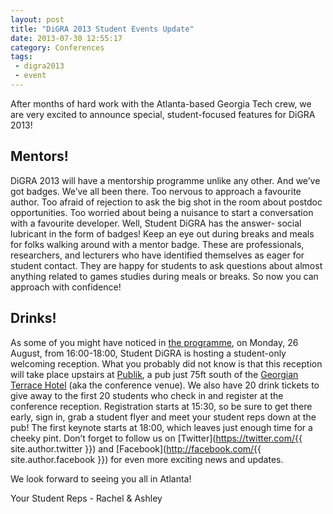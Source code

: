 ```yaml
---
layout: post
title: "DiGRA 2013 Student Events Update"
date: 2013-07-30 12:55:17
category: Conferences
tags:
 - digra2013
 - event
---
```


After months of hard work with the Atlanta-based Georgia Tech crew, we are very excited to announce special, student-focused features for DiGRA 2013!

## Mentors!

DiGRA 2013 will have a mentorship programme unlike any other. And we’ve got badges. We’ve all been there. Too nervous to approach a favourite author. Too afraid of rejection to ask the big shot in the room about postdoc opportunities. Too worried about being a nuisance to start a conversation with a favourite developer. Well, Student DiGRA has the answer- social lubricant in the form of badges! Keep an eye out during breaks and meals for folks walking around with a mentor badge. These are professionals, researchers, and lecturers who have identified themselves as eager for student contact. They are happy for students to ask questions about almost anything related to games studies during meals or breaks. So now you can approach with confidence!

## Drinks! 

As some of you might have noticed in [the programme](http://dm.lmc.gatech.edu/digra2013/program/), on Monday, 26 August, from 16:00-18:00, Student DiGRA is hosting a student-only welcoming reception. What you probably did not know is that this reception will take place upstairs at [Publik](http://www.publikatl.com/), a pub just 75ft south of the [Georgian Terrace Hotel](http://www.thegeorgianterrace.com/) (aka the conference venue). We also have 20 drink tickets to give away to the first 20 students who check in and register at the conference reception. Registration starts at 15:30, so be sure to get there early, sign in, grab a student flyer and meet your student reps down at the pub! The first keynote starts at 18:00, which leaves just enough time for a cheeky pint. Don’t forget to follow us on [Twitter](https://twitter.com/{{ site.author.twitter }}) and [Facebook](http://facebook.com/{{ site.author.facebook }}) for even more exciting news and updates.

We look forward to seeing you all in Atlanta!

Your Student Reps - Rachel & Ashley

